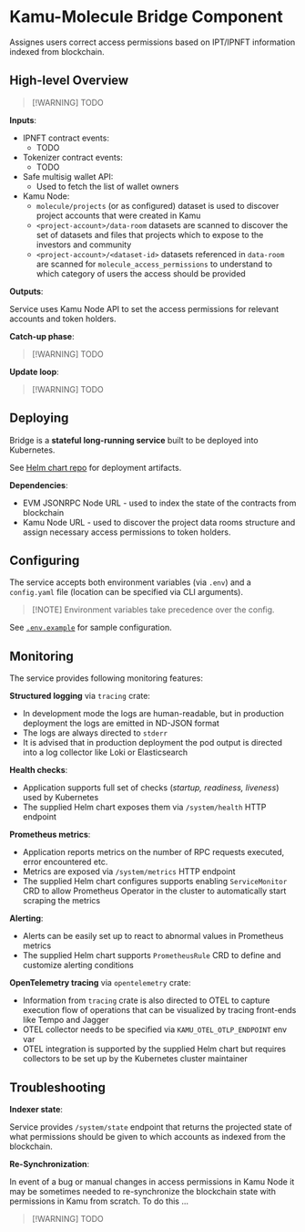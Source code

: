 # Kamu-Molecule Bridge Component
Assignes users correct access permissions based on IPT/IPNFT information indexed from blockchain.


## High-level Overview
>[!WARNING] TODO

**Inputs**:
- IPNFT contract events:
  - TODO
- Tokenizer contract events:
  - TODO
- Safe multisig wallet API:
  - Used to fetch the list of wallet owners
- Kamu Node:
  - `molecule/projects` (or as configured) dataset is used to discover project accounts that were created in Kamu
  - `<project-account>/data-room` datasets are scanned to discover the set of datasets and files that projects which to expose to the investors and community
  - `<project-account>/<dataset-id>` datasets referenced in `data-room` are scanned for `molecule_access_permissions` to understand to which category of users the access should be provided

**Outputs**:

Service uses Kamu Node API to set the access permissions for relevant accounts and token holders.

**Catch-up phase**:

>[!WARNING] TODO


**Update loop**:

>[!WARNING] TODO


## Deploying
Bridge is a **stateful long-running service** built to be deployed into Kubernetes.

See [Helm chart repo](https://github.com/kamu-data/kamu-molecule-bridge-helm-charts) for deployment artifacts.

**Dependencies**:
* EVM JSONRPC Node URL - used to index the state of the contracts from blockchain
* Kamu Node URL - used to discover the project data rooms structure and assign necessary access permissions to token holders.

## Configuring
The service accepts both environment variables (via `.env`) and a `config.yaml` file (location can be specified via CLI arguments). 

> [!NOTE] Environment variables take precedence over the config.

See [`.env.example`](./.env.example) for sample configuration.


## Monitoring
The service provides following monitoring features:

**Structured logging** via `tracing` crate:
- In development mode the logs are human-readable, but in production deployment the logs are emitted in ND-JSON format
- The logs are always directed to `stderr`
- It is advised that in production deployment the pod output is directed into a log collector like Loki or Elasticsearch

**Health checks**:
- Application supports full set of checks (*startup, readiness, liveness*) used by Kubernetes
- The supplied Helm chart exposes them via `/system/health` HTTP endpoint

**Prometheus metrics**:
- Application reports metrics on the number of RPC requests executed, error encountered etc.
- Metrics are exposed via `/system/metrics` HTTP endpoint
- The supplied Helm chart configures supports enabling `ServiceMonitor` CRD to allow Prometheus Operator in the cluster to automatically start scraping the metrics

**Alerting**:
- Alerts can be easily set up to react to abnormal values in Prometheus metrics
- The supplied Helm chart supports `PrometheusRule` CRD to define and customize alerting conditions

**OpenTelemetry tracing** via `opentelemetry` crate:
- Information from `tracing` crate is also directed to OTEL to capture execution flow of operations that can be visualized by tracing front-ends like Tempo and Jagger
- OTEL collector needs to be specified via `KAMU_OTEL_OTLP_ENDPOINT` env var
- OTEL integration is supported by the supplied Helm chart but requires collectors to be set up by the Kubernetes cluster maintainer


## Troubleshooting

**Indexer state**:

Service provides `/system/state` endpoint that returns the projected state of what permissions should be given to which accounts as indexed from the blockchain.

**Re-Synchronization**:

In event of a bug or manual changes in access permissions in Kamu Node it may be sometimes needed to re-synchronize the blockchain state with permissions in Kamu from scratch. To do this ...

>[!WARNING] TODO

